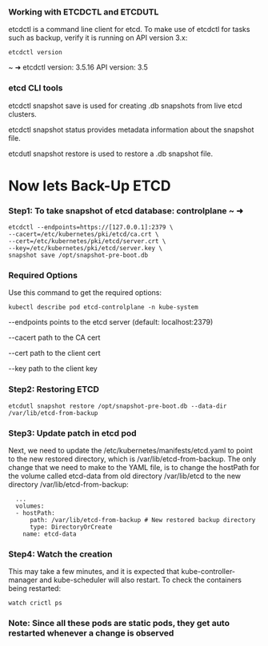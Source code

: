 ### Working with ETCDCTL and ETCDUTL
etcdctl is a command line client for etcd.
To make use of etcdctl for tasks such as backup, verify it is running on API version 3.x:
```
etcdctl version
```
~ ➜ etcdctl version: 3.5.16
API version: 3.5

### etcd CLI tools
etcdctl snapshot save is used for creating .db snapshots from live etcd clusters.

etcdctl snapshot status provides metadata information about the snapshot file.

etcdutl snapshot restore is used to restore a .db snapshot file.

# Now lets Back-Up ETCD

### Step1: To take snapshot of etcd database: controlplane ~ ➜
```
etcdctl --endpoints=https://[127.0.0.1]:2379 \
--cacert=/etc/kubernetes/pki/etcd/ca.crt \
--cert=/etc/kubernetes/pki/etcd/server.crt \
--key=/etc/kubernetes/pki/etcd/server.key \
snapshot save /opt/snapshot-pre-boot.db
```

### Required Options

Use this command to get the required options:
```
kubectl describe pod etcd-controlplane -n kube-system
```
--endpoints points to the etcd server (default: localhost:2379)

--cacert path to the CA cert

--cert path to the client cert

--key path to the client key


### Step2: Restoring ETCD
```
etcdutl snapshot restore /opt/snapshot-pre-boot.db --data-dir /var/lib/etcd-from-backup
```
### Step3: Update patch in etcd pod

Next, we need to update the /etc/kubernetes/manifests/etcd.yaml to point to the new restored directory, which is /var/lib/etcd-from-backup. The only change that we need to make to the YAML file, is to change the hostPath for the volume called etcd-data from old directory /var/lib/etcd to the new directory /var/lib/etcd-from-backup:

```
  ...
  volumes:
  - hostPath:
      path: /var/lib/etcd-from-backup # New restored backup directory
      type: DirectoryOrCreate
    name: etcd-data
```

### Step4: Watch the creation
This may take a few minutes, and it is expected that kube-controller-manager and kube-scheduler will also restart. To check the containers being restarted:
```
watch crictl ps
```
### Note: Since all these pods are static pods, they get auto restarted whenever a change is observed



